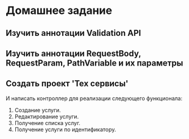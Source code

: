 # Домашнее задание

## Изучить аннотации Validation API

## Изучить аннотации RequestBody, RequestParam, PathVariable и их параметры

## Создать проект 'Тех сервисы' 
И написать контроллер для реализации следующего функционала:
1. Создание услуги.
2. Редактирование услуги.
3. Получение списка услуг.
4. Получение услуги по идентификатору.

